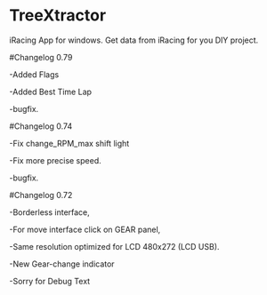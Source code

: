 # TreeXtractor
iRacing App for windows. Get data from iRacing for you DIY project.

#Changelog 0.79

-Added Flags

-Added Best Time Lap

-bugfix.



#Changelog 0.74

-Fix change_RPM_max shift light

-Fix more precise speed.

-bugfix.


#Changelog 0.72

-Borderless interface,

-For move interface click on GEAR panel,

-Same resolution optimized for LCD 480x272 (LCD USB).

-New Gear-change indicator

-Sorry for Debug Text
